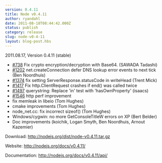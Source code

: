 ```yaml
---
version: 0.4.11
title: Node v0.4.11
author: ryandahl
date: 2011-08-18T08:44:42.000Z
status: publish
category: release
slug: node-v0-4-11
layout: blog-post.hbs
---
```


2011.08.17, Version 0.4.11 (stable)
<ul><li><a href="http://github.com/joyent/node/issues/738">#738</a> Fix crypto encryption/decryption with Base64. (SAWADA Tadashi)

<li><a href="http://github.com/joyent/node/issues/1202">#1202</a> net.createConnection defer DNS lookup error events to next tick (Ben Noordhuis)

<li><a href="http://github.com/joyent/node/issues/1374">#1374</a> fix setting ServerResponse.statusCode in writeHead (Trent Mick)

<li><a href="http://github.com/joyent/node/issues/1417">#1417</a> Fix http.ClientRequest crashes if end() was called twice

<li><a href="http://github.com/joyent/node/issues/1497">#1497</a> querystring: Replace 'in' test with 'hasOwnProperty' (isaacs)

<li><a href="http://github.com/joyent/node/issues/1546">#1546</a> http perf improvement

<li>fix memleak in libeio (Tom Hughes)

<li>cmake improvements (Tom Hughes)

<li>node_net.cc: fix incorrect sizeof() (Tom Hughes)

<li>Windows/cygwin: no more GetConsoleTitleW errors on XP (Bert Belder)

<li>Doc improvements (koichik, Logan Smyth, Ben Noordhuis, Arnout Kazemier)</ul>




Download: <a href="http://nodejs.org/dist/node-v0.4.11.tar.gz">http://nodejs.org/dist/node-v0.4.11.tar.gz</a>

Website: <a href="http://nodejs.org/docs/v0.4.11/">http://nodejs.org/docs/v0.4.11/</a>

Documentation: <a href="http://nodejs.org/docs/v0.4.11/api/">http://nodejs.org/docs/v0.4.11/api/</a>
